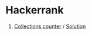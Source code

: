# Hackerrank

1. [Collections counter](https://www.hackerrank.com/challenges/collections-counter/problem?isFullScreen=true) / [Solution](Collections-counter/Solution.py)
